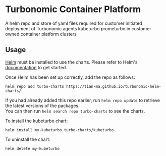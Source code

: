 # Turbonomic Container Platform

A helm repo and store of yaml files required for customer initiated deployment of Turbonomic agents kubeturbo prometurbo in customer owned container platform clusters

## Usage

[Helm](https://helm.sh) must be installed to use the charts.  Please refer to
Helm's [documentation](https://helm.sh/docs) to get started.

Once Helm has been set up correctly, add the repo as follows:

    helm repo add turbo-charts https://tian-ma.github.io/turbonomic-helm-charts/

If you had already added this repo earlier, run `helm repo update` to retrieve
the latest versions of the packages.  
You can then run `helm search repo turbo-charts` to see the charts.

To install the kubeturbo chart:

    helm install my-kubeturbo turbo-charts/kubeturbo

To uninstall the chart:

    helm delete my-kubeturbo
